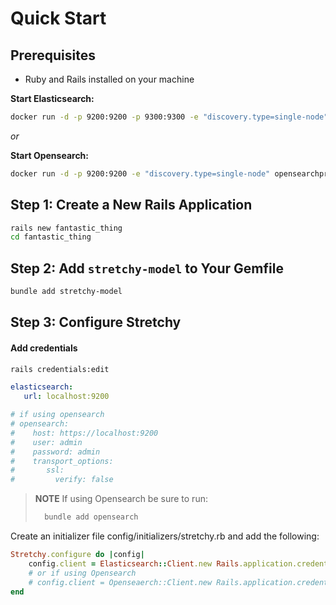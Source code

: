 # Quick Start

## Prerequisites

- Ruby and Rails installed on your machine

__Start Elasticsearch:__

```sh
docker run -d -p 9200:9200 -p 9300:9300 -e "discovery.type=single-node" docker.elastic.co/elasticsearch/elasticsearch:8.12.0
```
_or_

__Start Opensearch:__
```sh
docker run -d -p 9200:9200 -e "discovery.type=single-node" opensearchproject/opensearch:2.12.0
```

## Step 1: Create a New Rails Application

```sh
rails new fantastic_thing
cd fantastic_thing
```

## Step 2: Add `stretchy-model` to Your Gemfile
```sh
bundle add stretchy-model   
```
## Step 3: Configure Stretchy
#### Add credentials
```sh
rails credentials:edit
```

```yaml
elasticsearch:
   url: localhost:9200

# if using opensearch
# opensearch:
#    host: https://localhost:9200
#    user: admin
#    password: admin
#    transport_options:
#       ssl:
#         verify: false
```

> __NOTE__ If using Opensearch be sure to run:
> ```sh
>   bundle add opensearch
> ```

Create an initializer file config/initializers/stretchy.rb and add the following:
```ruby
Stretchy.configure do |config|
    config.client = Elasticsearch::Client.new Rails.application.credentials.elasticsearch
    # or if using Opensearch
    # config.client = Openseaerch::Client.new Rails.application.credentials.opensearch
end
```